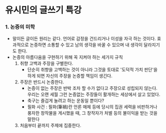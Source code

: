 # 유시민의 글쓰기 특강
### 1. 논증의 미학
- 말이든 글이든 원리는 같다. 언어로 감정을 건드리거나 이성을 자극 하는 것이다. 효과적으로 논증하면 소통할 수 있고 남의 생각을 바꿀 수 있으며 내 생각이 달라지기도 한다.
- 논증의 아름다움을 구현하기 위해 꼭 지켜야 하는 세가지 규칙
    1. 취향 고백과 주장을 구별한다.
        - 단순히 취향을 고백하는 것이 아니라 그것을 토대로 '도덕적 가치 판단'을 하게 되면 자신의 주장을 논증할 책임이 생긴다. 
    2. 주장은 반드시 논증한다.
        - 논증이 없는 주장은 반박 조차 할 수가 없다고 주장으로 성립되지 않는다. 우리는 오랜 세월 그런 논증없는 주장들이 활개하는 세상에서 살고 있었다.
        - 축구는 즐겁게 놀려고 하는 운동일 뿐이다?
        - 필화 사건 : 필화(筆禍)란 언론 매체 등에 당시의 집권 세력을 비판하거나 풍자한 창작물을 게시했을 때, 그 창작자가 처벌 등의 불이익을 받는 것을 말한다
    3. 처음부터 끝까지 주제에 집중한다.
